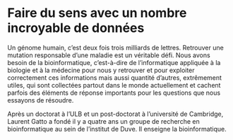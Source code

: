 # Faire du sens avec un nombre incroyable de données

Un génome humain, c’est deux fois trois milliards de
lettres. Retrouver une mutation responsable d’une maladie est un
véritable défi. Nous avons besoin de la bioinformatique, c’est-à-dire
de l’informatique appliquée à la biologie et à la médecine pour nous y
retrouver et pour exploiter correctement ces informations mais aussi
quantité d’autres, extrêmement utiles, qui sont collectées partout
dans le monde actuellement et cachent parfois des éléments de réponse
importants pour les questions que nous essayons de résoudre.

Après un doctorat à l’ULB et un post-doctorat à l’université de
Cambridge, Laurent Gatto a fondé il y a quatre ans un groupe de
recherche en bioinformatique au sein de l’institut de Duve. Il
enseigne la bioinformatique.
